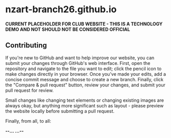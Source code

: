 # nzart-branch26.github.io
#### CURRENT PLACEHOLDER FOR CLUB WEBSITE - THIS IS A TECHNOLOGY DEMO AND NOT SHOULD NOT BE CONSIDERED OFFICIAL

## Contributing

If you're new to GitHub and want to help improve our website, you can submit your changes through GitHub's web interface. First, open the repository and navigate to the file you want to edit; click the pencil icon to make changes directly in your browser. Once you've made your edits, add a concise commit message and choose to create a new branch. Finally, click the "Compare & pull request" button, review your changes, and submit your pull request for review.

Small changes like changing text elements or changing existing images are always okay, but anything more significant such as layout - please preview the website locally before submitting a pull request.


Finally, from all, to all:

**--... ...--** 
